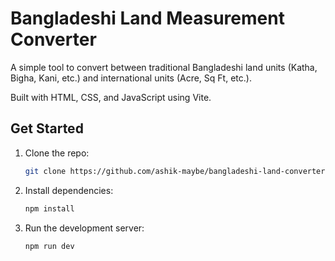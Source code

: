 # Bangladeshi Land Measurement Converter

A simple tool to convert between traditional Bangladeshi land units (Katha, Bigha, Kani, etc.) and international units (Acre, Sq Ft, etc.).

Built with HTML, CSS, and JavaScript using Vite.

## Get Started

1.  Clone the repo:
    ```bash
    git clone https://github.com/ashik-maybe/bangladeshi-land-converter.git
    ```
2.  Install dependencies:
    ```bash
    npm install
    ```
3.  Run the development server:
    ```bash
    npm run dev
    ```
